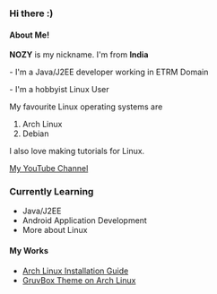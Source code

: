 ### Hi there :)<br>

#### About Me!
<p> <b>NOZY</b> is my nickname. I'm from <b>India</b> <br> </p>
<p> - I'm a Java/J2EE developer working in ETRM Domain<br> </p>
<p> - I'm a hobbyist Linux User <br> </p>

My favourite Linux operating systems are <br>
  1. Arch Linux <br>
  2. Debian <br>
  
I also love making tutorials for Linux.<br> </p>
 [My YouTube Channel](https://www.youtube.com/channel/UCz4qSiJf76CDsCyVpz-M9sg)

### Currently Learning
* Java/J2EE
* Android Application Development
* More about Linux

#### My Works
- [Arch Linux Installation Guide](https://github.com/geeknozy/Arch-Linux-Installation-Guide)
- [GruvBox Theme on Arch Linux](https://github.com/geeknozy/Arch-BSPWM)
